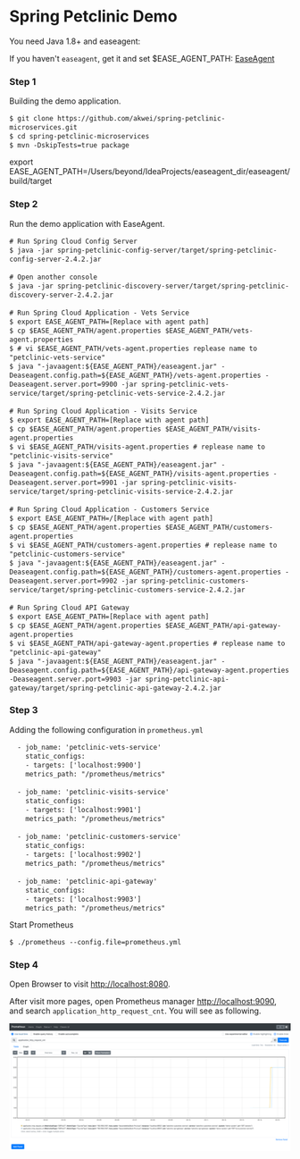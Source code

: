 # Spring Petclinic Demo

You need Java 1.8+ and easeagent:

If you haven't `easeagent`, get it and set $EASE_AGENT_PATH: [EaseAgent](../README.md#get-and-set-environment-variable)

### Step 1
Building the demo application.
```
$ git clone https://github.com/akwei/spring-petclinic-microservices.git
$ cd spring-petclinic-microservices
$ mvn -DskipTests=true package
```

export EASE_AGENT_PATH=/Users/beyond/IdeaProjects/easeagent_dir/easeagent/build/target

### Step 2
Run the demo application with EaseAgent.
```
# Run Spring Cloud Config Server
$ java -jar spring-petclinic-config-server/target/spring-petclinic-config-server-2.4.2.jar

# Open another console
$ java -jar spring-petclinic-discovery-server/target/spring-petclinic-discovery-server-2.4.2.jar

# Run Spring Cloud Application - Vets Service
$ export EASE_AGENT_PATH=[Replace with agent path]
$ cp $EASE_AGENT_PATH/agent.properties $EASE_AGENT_PATH/vets-agent.properties
$ # vi $EASE_AGENT_PATH/vets-agent.properties replease name to "petclinic-vets-service"
$ java "-javaagent:${EASE_AGENT_PATH}/easeagent.jar" -Deaseagent.config.path=${EASE_AGENT_PATH}/vets-agent.properties -Deaseagent.server.port=9900 -jar spring-petclinic-vets-service/target/spring-petclinic-vets-service-2.4.2.jar

# Run Spring Cloud Application - Visits Service
$ export EASE_AGENT_PATH=[Replace with agent path]
$ cp $EASE_AGENT_PATH/agent.properties $EASE_AGENT_PATH/visits-agent.properties
$ vi $EASE_AGENT_PATH/visits-agent.properties # replease name to "petclinic-visits-service"
$ java "-javaagent:${EASE_AGENT_PATH}/easeagent.jar" -Deaseagent.config.path=${EASE_AGENT_PATH}/visits-agent.properties -Deaseagent.server.port=9901 -jar spring-petclinic-visits-service/target/spring-petclinic-visits-service-2.4.2.jar

# Run Spring Cloud Application - Customers Service
$ export EASE_AGENT_PATH=/[Replace with agent path]
$ cp $EASE_AGENT_PATH/agent.properties $EASE_AGENT_PATH/customers-agent.properties
$ vi $EASE_AGENT_PATH/customers-agent.properties # replease name to "petclinic-customers-service"
$ java "-javaagent:${EASE_AGENT_PATH}/easeagent.jar" -Deaseagent.config.path=${EASE_AGENT_PATH}/customers-agent.properties -Deaseagent.server.port=9902 -jar spring-petclinic-customers-service/target/spring-petclinic-customers-service-2.4.2.jar

# Run Spring Cloud API Gateway
$ export EASE_AGENT_PATH=[Replace with agent path]
$ cp $EASE_AGENT_PATH/agent.properties $EASE_AGENT_PATH/api-gateway-agent.properties
$ vi $EASE_AGENT_PATH/api-gateway-agent.properties # replease name to "petclinic-api-gateway"
$ java "-javaagent:${EASE_AGENT_PATH}/easeagent.jar" -Deaseagent.config.path=${EASE_AGENT_PATH}/api-gateway-agent.properties -Deaseagent.server.port=9903 -jar spring-petclinic-api-gateway/target/spring-petclinic-api-gateway-2.4.2.jar

```

### Step 3
Adding the following configuration in `prometheus.yml`
```
  - job_name: 'petclinic-vets-service'
    static_configs:
    - targets: ['localhost:9900']
    metrics_path: "/prometheus/metrics"

  - job_name: 'petclinic-visits-service'
    static_configs:
    - targets: ['localhost:9901']
    metrics_path: "/prometheus/metrics"

  - job_name: 'petclinic-customers-service'
    static_configs:
    - targets: ['localhost:9902']
    metrics_path: "/prometheus/metrics"

  - job_name: 'petclinic-api-gateway'
    static_configs:
    - targets: ['localhost:9903']
    metrics_path: "/prometheus/metrics"

```
Start Prometheus
```
$ ./prometheus --config.file=prometheus.yml
```

### Step 4
Open Browser to visit [http://localhost:8080](http://localhost:8080).

After visit more pages, open Prometheus manager [http://localhost:9090](http://localhost:9090), and search `application_http_request_cnt`. You will see as following.

![image](./images/prometheus-petclinic-demo.png)
